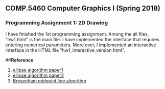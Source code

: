 ## COMP.5460 Computer Graphics I (Spring 2018)
### Programming Assignment 1: 2D Drawing

I have finished the 1st programming assignment. Among the all files, "hw1.html" is the main file. I have implemented the interface that requires entering numerical parameters. More over, I implemented an interactive interface in the HTML file "hw1_interactive_version.html".

##**Reference**

1) [ellipse algorithm paper1](http://www.eazynotes.com/notes/computer-graphics/algorithms/mid-point-elliplse-algorithm.pdf)
2) [ellipse algorithm paper2](http://winnyefanho.net/research/MEA.pdf)
3) [Bresenham midpoint line algorithm]( http://en.wikipedia.org/wiki/Midpoint_circle_algorithm)
